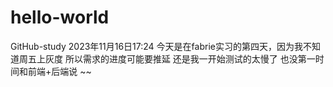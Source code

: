# hello-world
GitHub-study
2023年11月16日17:24
今天是在fabrie实习的第四天，因为我不知道周五上灰度
所以需求的进度可能要推延
还是我一开始测试的太慢了
也没第一时间和前端+后端说
~~
